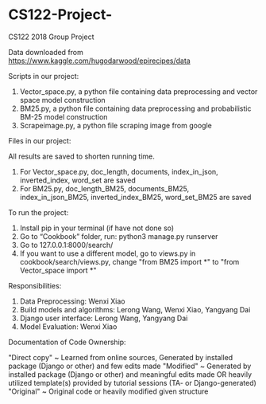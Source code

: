 # CS122-Project-
CS122 2018 Group Project

Data downloaded from https://www.kaggle.com/hugodarwood/epirecipes/data

Scripts in our project:
1.	Vector_space.py, a python file containing data preprocessing and vector space model construction
2.	BM25.py, a python file containing data preprocessing and probabilistic BM-25 model construction
3.	Scrapeimage.py, a python file scraping image from google

Files in our project:

All results are saved to shorten running time.
1.	For Vector_space.py, doc_length, documents, index_in_json, inverted_index, word_set are saved
2.	For BM25.py, doc_length_BM25, documents_BM25, index_in_json_BM25, inverted_index_BM25, word_set_BM25 are saved

To run the project:
1.	Install pip in your terminal (if have not done so)
2.	Go to “Cookbook” folder, run:
python3 manage.py runserver
3.	Go to 127.0.0.1:8000/search/
4.  If you want to use a different model, go to views.py in cookbook/search/views.py, change "from BM25 import *" to "from Vector_space import *"

Responsibilities:
1.	Data Preprocessing: Wenxi Xiao 
2.	Build models and algorithms: Lerong Wang, Wenxi Xiao, Yangyang Dai
3.	Django user interface: Lerong Wang, Yangyang Dai
4.  Model Evaluation: Wenxi Xiao

Documentation of Code Ownership:

"Direct copy"  ~ Learned from online sources, Generated by installed package (Django or other) and few edits made               "Modified"     ~ Generated by installed package (Django or other) and meaningful edits made  OR  heavily utilized template(s) provided by tutorial sessions (TA- or Django-generated)                                     
"Original"     ~ Original code or heavily modified given structure       

